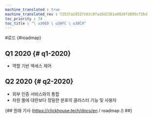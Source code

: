```yaml
--- 
machine_translated : true 
machine_translated_rev : 72537a2d527c63c07aa5d2361a8829f3895cf2bd 
toc_priority : 74 
toc_title : "\ u30ED \ u30FC \ u30C9" 
--- 
```


#로드 {#roadmap} 

## Q1 2020 {# q1-2020} 

- 역할 기반 액세스 제어 

## Q2 2020 {# q2-2020} 

- 외부 인증 서비스와의 통합 
- 자원 풀에 대한보다 정밀한 분포의 클러스터 기능 및 사용자 

{## 원래 기사 (https://clickhouse.tech/docs/en / roadmap /) ##}
